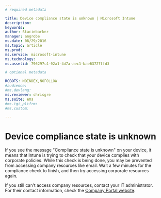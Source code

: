 ```yaml
---
# required metadata

title: Device compliance state is unknown | Microsoft Intune
description:
keywords:
author: Staciebarker
manager: angrobe
ms.date: 08/29/2016
ms.topic: article
ms.prod:
ms.service: microsoft-intune
ms.technology:
ms.assetid: 796297c4-02a1-4d7a-aec1-bae63727ffd3

# optional metadata

ROBOTS: NOINDEX,NOFOLLOW
#audience:
#ms.devlang:
ms.reviewer: chrisgre
ms.suite: ems
#ms.tgt_pltfrm:
#ms.custom:

---
```



# Device compliance state is unknown

If you see the message "Compliance state is unknown" on your device, it means that Intune is trying to check that your device complies with corporate policies. While this check is being done, you may be prevented from accessing company resources like email. Wait a few minutes for the compliance check to finish, and then try accessing corporate resources again.

If you still can't access company resources, contact your IT administrator. For their contact information, check the [Company Portal website](http://portal.manage.microsoft.com).
